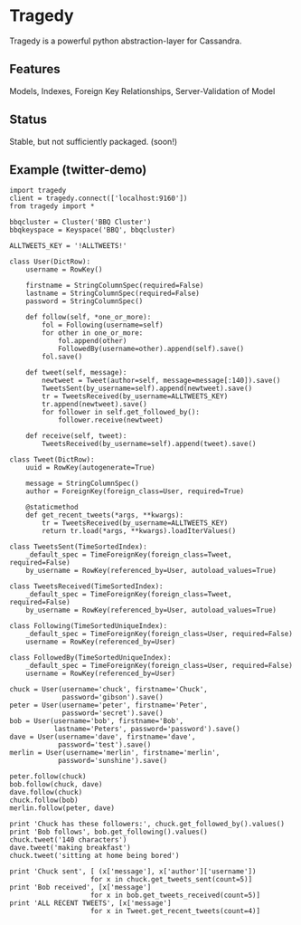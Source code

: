 # Tragedy

Tragedy is a powerful python abstraction-layer for Cassandra.

## Features

Models, Indexes, Foreign Key Relationships, Server-Validation of Model

## Status
Stable, but not sufficiently packaged. (soon!)

## Example (twitter-demo)

	import tragedy
	client = tragedy.connect(['localhost:9160'])
	from tragedy import *

	bbqcluster = Cluster('BBQ Cluster')
	bbqkeyspace = Keyspace('BBQ', bbqcluster)

	ALLTWEETS_KEY = '!ALLTWEETS!'

	class User(DictRow):
	    username = RowKey()
    
	    firstname = StringColumnSpec(required=False)
	    lastname = StringColumnSpec(required=False)
	    password = StringColumnSpec()
    
	    def follow(self, *one_or_more):
	        fol = Following(username=self)
	        for other in one_or_more:
	            fol.append(other)
	            FollowedBy(username=other).append(self).save()
	        fol.save()
    
	    def tweet(self, message):
	        newtweet = Tweet(author=self, message=message[:140]).save()
	        TweetsSent(by_username=self).append(newtweet).save()
	        tr = TweetsReceived(by_username=ALLTWEETS_KEY)
	        tr.append(newtweet).save()
	        for follower in self.get_followed_by():
	            follower.receive(newtweet)            
    
	    def receive(self, tweet):
	        TweetsReceived(by_username=self).append(tweet).save()
    
	class Tweet(DictRow):
	    uuid = RowKey(autogenerate=True)

	    message = StringColumnSpec()
	    author = ForeignKey(foreign_class=User, required=True)

	    @staticmethod
	    def get_recent_tweets(*args, **kwargs):
	        tr = TweetsReceived(by_username=ALLTWEETS_KEY)
	        return tr.load(*args, **kwargs).loadIterValues()

	class TweetsSent(TimeSortedIndex):
	    _default_spec = TimeForeignKey(foreign_class=Tweet, required=False)
	    by_username = RowKey(referenced_by=User, autoload_values=True)

	class TweetsReceived(TimeSortedIndex):
	    _default_spec = TimeForeignKey(foreign_class=Tweet, required=False)
	    by_username = RowKey(referenced_by=User, autoload_values=True)

	class Following(TimeSortedUniqueIndex):
	    _default_spec = TimeForeignKey(foreign_class=User, required=False)
	    username = RowKey(referenced_by=User)
    
	class FollowedBy(TimeSortedUniqueIndex):
	    _default_spec = TimeForeignKey(foreign_class=User, required=False)
	    username = RowKey(referenced_by=User)

	chuck = User(username='chuck', firstname='Chuck', 
				 password='gibson').save()
	peter = User(username='peter', firstname='Peter', 
				 password='secret').save()
	bob = User(username='bob', firstname='Bob', 
			   lastname='Peters', password='password').save()
	dave = User(username='dave', firstname='dave',
				password='test').save()
	merlin = User(username='merlin', firstname='merlin',
			    password='sunshine').save()

	peter.follow(chuck)
	bob.follow(chuck, dave)
	dave.follow(chuck)
	chuck.follow(bob)
	merlin.follow(peter, dave)

	print 'Chuck has these followers:', chuck.get_followed_by().values()
	print 'Bob follows', bob.get_following().values()
	chuck.tweet('140 characters')
	dave.tweet('making breakfast')
	chuck.tweet('sitting at home being bored')

	print 'Chuck sent', [ (x['message'], x['author']['username']) 
						for x in chuck.get_tweets_sent(count=5)]
	print 'Bob received', [x['message'] 
						for x in bob.get_tweets_received(count=5)]
	print 'ALL RECENT TWEETS', [x['message'] 
						for x in Tweet.get_recent_tweets(count=4)]
